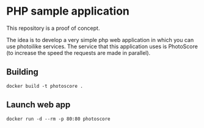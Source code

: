 # PHP sample application

This repository is a proof of concept.

The idea is to develop a very simple php web application in which you can use photoilike services. The service that this application uses is PhotoScore (to increase the speed the requests are made in parallel).

## Building

```
docker build -t photoscore .
```

## Launch web app

```
docker run -d --rm -p 80:80 photoscore
```
